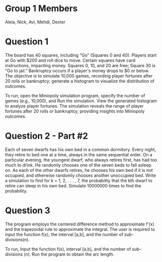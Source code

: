 # Group 1 Members
Aleia, Nick, Avi, Mehdi, Dexter

# Question 1
The board has 40 squares, including "Go" (Squares 0 and 40). Players start at Go with $200 and roll dice to move. Certain squares have card instructions, impacting money. Squares 0, 10, and 20 are free; Square 30 is "Go to jail." Bankruptcy occurs if a player's money drops to $0 or below.
The objective is to simulate 10,000 games, recording player fortunes after 20 rolls or bankruptcy; generate a histogram to visualize the distribution of outcomes. 

To run, open the Miniopoly simulation program, specify the number of games (e.g., 10,000), and Run the simulation. View the generated histogram to analyze player fortunes. The simulation reveals the range of player fortunes after 20 rolls or bankruptcy, providing insights into Miniopoly outcomes.

# Question 2 - Part #2
Each of seven dwarfs has his own bed in a common dormitory. Every night, they retire
to bed one at a time, always in the same sequential order. On a particular evening,
the youngest dwarf, who always retires first, has had too much to drink. He randomly
chooses one of the seven beds to fall asleep on. As each of the other dwarfs retires,
he chooses his own bed if it is not occupied, and otherwise randomly chooses another
unoccupied bed. Write a simulation to find for k = 1, 2, . . . , 7, the probability that
the kth dwarf to retire can sleep in his own bed. Simulate 10000000 times to find the
probability.

# Question 3 
The program employs the centered difference method to approximate f'(x) and the trapezoidal rule to approximate the integral. The user is required to input the function f(x), the interval [a,b], and the number of sub-divisions(n).

To run, Input the function f(x), interval [a,b], and the number of sub-divisions (n). Run the program to obtain the arc length. 


